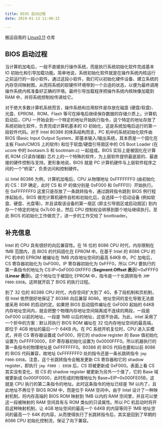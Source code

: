 ```yaml
---

title: BIOS 启动过程
date: 2019-01-13 11:40:13

---
```

搬运自我的 [Linux0.11](https://github.com/GiantZwlin/linux0.11) 仓库

## BIOS 启动过程

当计算机加电后，一般不直接执行操作系统，而是执行系统初始化软件完成基本 IO 初始化和引导加载功能。简单地说，系统初始化软件就是在操作系统内核运行之前运行的一段小软件。通过这段小软件，我们可以初始化硬件设备、建立系统的内存空间映射图，从而将系统的软硬件环境带到一个合适的状态，以便为最终调用操作系统内核准备好正确的环境。最终引导加载程序把操作系统内核映像加载到 RAM 中，并将系统控制权传递给它。
<!--more-->
对于绝大多数计算机系统而言，操作系统和应用软件是存放在磁盘 (硬盘/软盘)、光盘、EPROM、ROM、Flash 等可在掉电后继续保存数据的存储介质上。计算机启动后，CPU 一开始会到一个特定的地址开始执行指令，这个特定的地址存放了系统初始化软件，负责完成计算机基本的 IO 初始化，这是系统加电后运行的第一段软件代码。对于 Intel 80386 的体系结构而言，PC 机中的系统初始化软件由 BIOS (Basic Input Output System，即基本输入/输出系统，其本质是一个固化在主板 Flash/CMOS 上的软件) 和位于软盘/硬盘引导扇区中的 OS Boot Loader (在 ucore 中的 bootasm.S 和 bootmain.c) 一起组成。BIOS 实际上是被固化在计算机 ROM (只读存储器) 芯片上的一个特殊的软件，为上层软件提供最底层的、最直接的硬件控制与支持。更形象地说，BIOS 就是 PC 计算机硬件与上层软件程序之间的一个“桥梁”，负责访问和控制硬件。

以 Intel 80386 为例，计算机加电后，CPU 从物理地址 0xFFFFFFF0 (由初始化的 CS：EIP 确定，此时 CS 和 IP 的值分别是 0xF000 和 0xFFF0)）开始执行。在 0xFFFFFFF0 这里只是存放了一条跳转指令，通过跳转指令跳到 BIOS 例行程序起始点。BIOS 做完计算机硬件自检和初始化后，会选择一个启动设备 (例如软盘、硬盘、光盘等)，并且读取该设备的第一扇区 (即主引导扇区或启动扇区) 到内存一个特定的地址 0x7c00 处，然后 CPU 控制权会转移到那个地址继续执行。至此 BIOS 的初始化工作做完了，进一步的工作交给了 bootloader。

## 补充信息

Intel 的 CPU 具有很好的向后兼容性。在 16 位的 8086 CPU 时代，内存限制在 1MB 范围内，且 BIOS 的代码固化在 EPROM 中。在基于 Intel 的 8086 CPU 的 PC 机中的 EPROM 被编址在 1MB 内存地址空间的最高 64KB 中。PC 加电后，CS 寄存器初始化为 0xF000，IP 寄存器初始化为 0xFFF0，所以 CPU 要执行的第一条指令的地址为 CS:IP=0xF000:0XFFF0 (**Segment:Offset 表示**)=0xFFFF0 (**Linear 表示**)。这个地址位于被固化 EPROM 中，指令是一个长跳转指令 `JMP F000:E05B`。这样就开启了 BIOS 的执行过程。

到了 32 位的 80386 CPU 时代，内存空间扩大到了 4G，多了段机制和页机制，但 Intel 依然很好地保证了 80386 向后兼容 8086。地址空间的变化导致无法直接采用 8086 的启动约定。如果把 BIOS 启动固件编址在 0xF000 起始的 64KB 内存地址空间内，就会把整个物理内存地址空间隔离成不连续的两段，一段是 0xF000 以前的地址，一段是 1MB 以后的地址，这很不协调。为此，intel 采用了一个折中的方案：默认将执行 BIOS ROM 编址在 32 位内存地址空间的最高端，即位于 4GB 地址的最后一个 64KB 内。在 PC 系统开机复位时，CPU 进入实模式，并将 CS 寄存器设置成 0xF000，将它的 shadow register 的 Base 值初始化设置为 0xFFFF0000，EIP 寄存器初始化设置为 0x0000FFF0。所以机器执行的第一条指令的物理地址是 0xFFFFFFF0。80386 的 BIOS 代码也要和以前 8086 的 BIOS 代码兼容，故地址 0xFFFFFFF0 处的指令还是一条长跳转指令 `jmp F000:E05B`。注意，这个长跳转指令会触发更新 CS 寄存器和它的 shadow register，即执行 `jmp F000 : E05B` 后，CS 将被更新成 0xF000。表面上看 CS 其实没有变化，但 CS 的 shadow register 被更新为另外一个值了，它的 Base 域被更新成 0x000F0000，此时形成的物理地址为 Base+EIP=0x000FE05B，这就是 CPU 执行的第二条指令的地址。此时这条指令的地址已经是 1M 以内了，且此地址不再位于 BIOS ROM 中，而是位于 RAM 空间中。由于 Intel 设计了一种映射机制，将内存高端的 BIOS ROM 映射到 1MB 以内的 RAM 空间里，并且可以使这一段被映射的 RAM 空间具有与 ROM 类似的只读属性。所以 PC 机启动时将开启这种映射机制，让 4GB 地址空间的最高一个 64KB 的内容等同于 1MB 地址空间的最高一个 64K 的内容，从而使得执行了长跳转指令后，其实是回到了早期的 8086 CPU 初始化控制流，保证了向下兼容。
